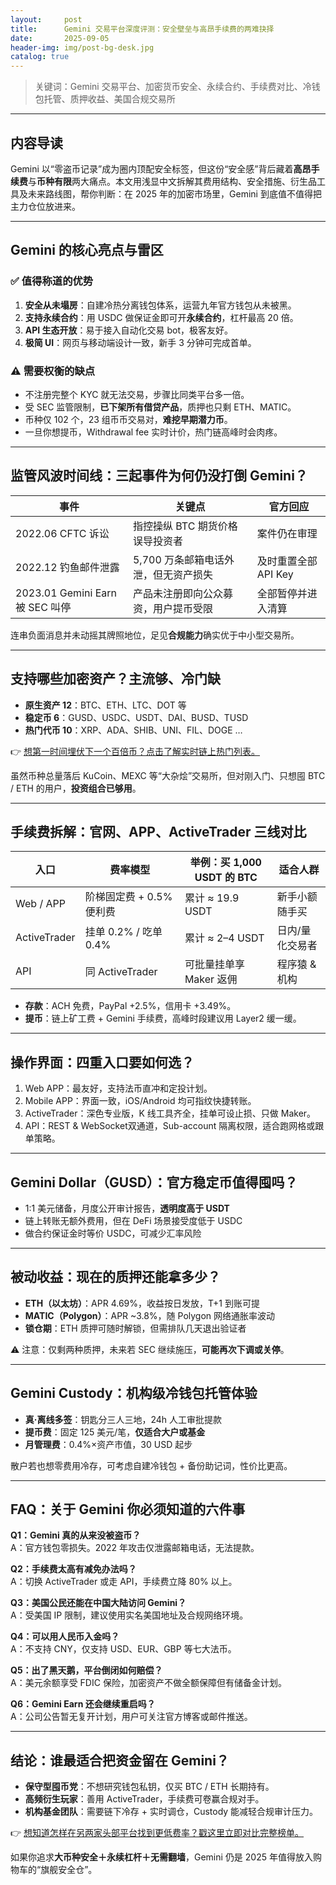 ```yaml
---
layout:     post
title:      Gemini 交易平台深度评测：安全壁垒与高昂手续费的两难抉择
date:       2025-09-05
header-img: img/post-bg-desk.jpg
catalog: true
---
```


> 关键词：Gemini 交易平台、加密货币安全、永续合约、手续费对比、冷钱包托管、质押收益、美国合规交易所

---

## 内容导读

Gemini 以“零盗币记录”成为圈内顶配安全标签，但这份“安全感”背后藏着**高昂手续费**与**币种有限**两大痛点。本文用浅显中文拆解其费用结构、安全措施、衍生品工具及未来路线图，帮你判断：在 2025 年的加密市场里，Gemini 到底值不值得把主力仓位放进来。

---

## Gemini 的核心亮点与雷区

### ✅ 值得称道的优势
1. **安全从未塌房**：自建冷热分离钱包体系，运营九年官方钱包从未被黑。
2. **支持永续合约**：用 USDC 做保证金即可开**永续合约**，杠杆最高 20 倍。
3. **API 生态开放**：易于接入自动化交易 bot，极客友好。
4. **极简 UI**：网页与移动端设计一致，新手 3 分钟可完成首单。

### ⚠️ 需要权衡的缺点
- 不注册完整个 KYC 就无法交易，步骤比同类平台多一倍。
- 受 SEC 监管限制，**已下架所有借贷产品**，质押也只剩 ETH、MATIC。
- 币种仅 102 个，23 组币币交易对，**难挖早期潜力币**。
- 一旦你想提币，Withdrawal fee 实时计价，热门链高峰时会肉疼。

---

## 监管风波时间线：三起事件为何仍没打倒 Gemini？

| 事件 | 关键点 | 官方回应 |
|---|---|---|
| 2022.06 CFTC 诉讼 | 指控操纵 BTC 期货价格误导投资者 | 案件仍在审理 |
| 2022.12 钓鱼邮件泄露 | 5,700 万条邮箱电话外泄，但无资产损失 | 及时重置全部 API Key |
| 2023.01 Gemini Earn 被 SEC 叫停 | 产品未注册即向公众募资，用户提币受限 | 全部暂停并进入清算 |

连串负面消息并未动摇其牌照地位，足见**合规能力**确实优于中小型交易所。

---

## 支持哪些加密资产？主流够、冷门缺

- **原生资产 12**：BTC、ETH、LTC、DOT 等
- **稳定币 6**：GUSD、USDC、USDT、DAI、BUSD、TUSD
- **热门代币 10**：XRP、ADA、SHIB、UNI、FIL、DOGE …

👉 [想第一时间埋伏下一个百倍币？点击了解实时链上热门列表。](https://okxdog.com/)

虽然币种总量落后 KuCoin、MEXC 等“大杂烩”交易所，但对刚入门、只想囤 BTC / ETH 的用户，**投资组合已够用**。

---

## 手续费拆解：官网、APP、ActiveTrader 三线对比

| 入口 | 费率模型 | 举例：买 1,000 USDT 的 BTC | 适合人群 |
|---|---|---|---|
| Web / APP | 阶梯固定费 + 0.5% 便利费 | 累计 ≈ 19.9 USDT | 新手小额随手买 |
| ActiveTrader | 挂单 0.2% / 吃单 0.4% | 累计 ≈ 2–4 USDT | 日内/量化交易者 |
| API | 同 ActiveTrader | 可批量挂单享 Maker 返佣 | 程序猿 & 机构 |

- **存款**：ACH 免费，PayPal +2.5%，信用卡 +3.49%。  
- **提币**：链上矿工费 + Gemini 手续费，高峰时段建议用 Layer2 缓一缓。

---

## 操作界面：四重入口要如何选？

1. Web APP：最友好，支持法币直冲和定投计划。  
2. Mobile APP：界面一致，iOS/Android 均可指纹快捷转账。  
3. ActiveTrader：深色专业版，K 线工具齐全，挂单可设止损、只做 Maker。  
4. API：REST & WebSocket双通道，Sub-account 隔离权限，适合跑网格或跟单策略。

---

## Gemini Dollar（GUSD）：官方稳定币值得囤吗？

- 1:1 美元储备，月度公开审计报告，**透明度高于 USDT**  
- 链上转账无额外费用，但在 DeFi 场景接受度低于 USDC  
- 做合约保证金时等价 USDC，可减少汇率风险

---

## 被动收益：现在的质押还能拿多少？

- **ETH（以太坊）**：APR 4.69%，收益按日发放，T+1 到账可提  
- **MATIC（Polygon）**：APR ~3.8%，随 Polygon 网络通胀率波动  
- **锁仓期**：ETH 质押可随时解锁，但需排队几天退出验证者

⚠️ 注意：仅剩两种质押，未来若 SEC 继续施压，**可能再次下调或关停**。

---

## Gemini Custody：机构级冷钱包托管体验

- **真·离线多签**：钥匙分三人三地，24h 人工审批提款  
- **提币费**：固定 125 美元/笔，**仅适合大户或基金**  
- **月管理费**：0.4%×资产市值，30 USD 起步  

散户若也想零费用冷存，可考虑自建冷钱包 + 备份助记词，性价比更高。

---

## FAQ：关于 Gemini 你必须知道的六件事

**Q1：Gemini 真的从来没被盗币？**  
A：官方钱包零损失。2022 年攻击仅泄露邮箱电话，无法提款。

**Q2：手续费太高有减免办法吗？**  
A：切换 ActiveTrader 或走 API，手续费立降 80% 以上。

**Q3：美国公民还能在中国大陆访问 Gemini？**  
A：受美国 IP 限制，建议使用实名美国地址及合规网络环境。

**Q4：可以用人民币入金吗？**  
A：不支持 CNY，仅支持 USD、EUR、GBP 等七大法币。

**Q5：出了黑天鹅，平台倒闭如何赔偿？**  
A：美元余额享受 FDIC 保险，加密资产不做全额保障但有储备金计划。

**Q6：Gemini Earn 还会继续重启吗？**  
A：公司公告暂无复开计划，用户可关注官方博客或邮件推送。

---

## 结论：谁最适合把资金留在 Gemini？

- **保守型囤币党**：不想研究钱包私钥，仅买 BTC / ETH 长期持有。  
- **高频衍生玩家**：善用 ActiveTrader，手续费可卷赢合规对手。  
- **机构基金团队**：需要链下冷存 + 实时调仓，Custody 能减轻合规审计压力。

👉 [想知道怎样在另两家头部平台找到更低费率？戳这里立即对比完整榜单。](https://okxdog.com/)

如果你追求**大币种安全＋永续杠杆＋无需翻墙**，Gemini 仍是 2025 年值得放入购物车的“旗舰安全仓”。